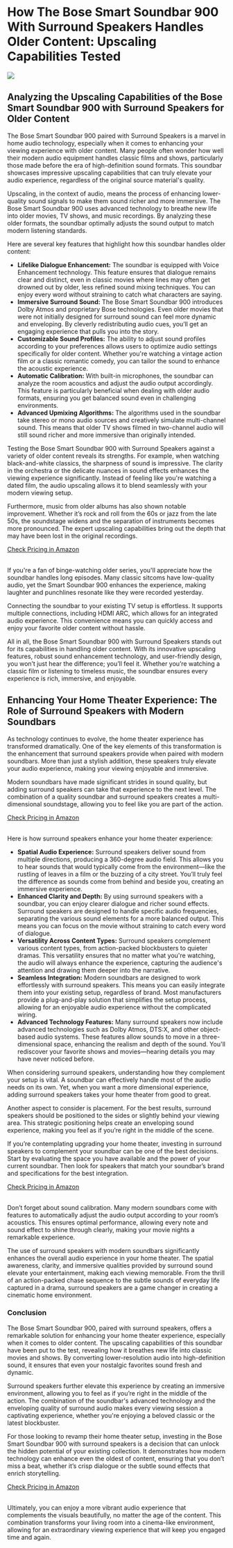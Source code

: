 <h1>How The Bose Smart Soundbar 900 With Surround Speakers Handles Older Content: Upscaling Capabilities Tested</h1>
<p><img src="https://articleaigenerator.com/generated_image/How-the-Bose-Smart-Soundbar-900-with-Surround-Speakers-Handles-Older-Content-Upscaling-Capabilities-Tested-1741680723.png"></p>
<h2>Analyzing the Upscaling Capabilities of the Bose Smart Soundbar 900 with Surround Speakers for Older Content</h2><p>The Bose Smart Soundbar 900 paired with Surround Speakers is a marvel in home audio technology, especially when it comes to enhancing your viewing experience with older content. Many people often wonder how well their modern audio equipment handles classic films and shows, particularly those made before the era of high-definition sound formats. This soundbar showcases impressive upscaling capabilities that can truly elevate your audio experience, regardless of the original source material's quality.</p>
<p>Upscaling, in the context of audio, means the process of enhancing lower-quality sound signals to make them sound richer and more immersive. The Bose Smart Soundbar 900 uses advanced technology to breathe new life into older movies, TV shows, and music recordings. By analyzing these older formats, the soundbar optimally adjusts the sound output to match modern listening standards.</p>
<p>Here are several key features that highlight how this soundbar handles older content:</p>
<ul>
    <li><strong>Lifelike Dialogue Enhancement:</strong> The soundbar is equipped with Voice Enhancement technology. This feature ensures that dialogue remains clear and distinct, even in classic movies where lines may often get drowned out by older, less refined sound mixing techniques. You can enjoy every word without straining to catch what characters are saying.</li>
    <li><strong>Immersive Surround Sound:</strong> The Bose Smart Soundbar 900 introduces Dolby Atmos and proprietary Bose technologies. Even older movies that were not initially designed for surround sound can feel more dynamic and enveloping. By cleverly redistributing audio cues, you’ll get an engaging experience that pulls you into the story.</li>
    <li><strong>Customizable Sound Profiles:</strong> The ability to adjust sound profiles according to your preferences allows users to optimize audio settings specifically for older content. Whether you're watching a vintage action film or a classic romantic comedy, you can tailor the sound to enhance the acoustic experience.</li>
    <li><strong>Automatic Calibration:</strong> With built-in microphones, the soundbar can analyze the room acoustics and adjust the audio output accordingly. This feature is particularly beneficial when dealing with older audio formats, ensuring you get balanced sound even in challenging environments.</li>
    <li><strong>Advanced Upmixing Algorithms:</strong> The algorithms used in the soundbar take stereo or mono audio sources and creatively simulate multi-channel sound. This means that older TV shows filmed in two-channel audio will still sound richer and more immersive than originally intended.</li>
</ul>
<p>Testing the Bose Smart Soundbar 900 with Surround Speakers against a variety of older content reveals its strengths. For example, when watching black-and-white classics, the sharpness of sound is impressive. The clarity in the orchestra or the delicate nuances in sound effects enhances the viewing experience significantly. Instead of feeling like you're watching a dated film, the audio upscaling allows it to blend seamlessly with your modern viewing setup.</p>
<p>Furthermore, music from older albums has also shown notable improvement. Whether it’s rock and roll from the 60s or jazz from the late 50s, the soundstage widens and the separation of instruments becomes more pronounced. The expert upscaling capabilities bring out the depth that may have been lost in the original recordings.</p>
<a href="https://amzn.to/41BIQxr
">Check Pricing in Amazon</a><br><br><p>If you're a fan of binge-watching older series, you'll appreciate how the soundbar handles long episodes. Many classic sitcoms have low-quality audio, yet the Smart Soundbar 900 enhances the experience, making laughter and punchlines resonate like they were recorded yesterday.</p>
<p>Connecting the soundbar to your existing TV setup is effortless. It supports multiple connections, including HDMI ARC, which allows for an integrated audio experience. This convenience means you can quickly access and enjoy your favorite older content without hassle.</p>
<p>All in all, the Bose Smart Soundbar 900 with Surround Speakers stands out for its capabilities in handling older content. With its innovative upscaling features, robust sound enhancement technology, and user-friendly design, you won’t just hear the difference; you’ll feel it. Whether you’re watching a classic film or listening to timeless music, the soundbar ensures every experience is rich, immersive, and enjoyable.</p><h2>Enhancing Your Home Theater Experience: The Role of Surround Speakers with Modern Soundbars</h2><p>As technology continues to evolve, the home theater experience has transformed dramatically. One of the key elements of this transformation is the enhancement that surround speakers provide when paired with modern soundbars. More than just a stylish addition, these speakers truly elevate your audio experience, making your viewing enjoyable and immersive.</p>
<p>Modern soundbars have made significant strides in sound quality, but adding surround speakers can take that experience to the next level. The combination of a quality soundbar and surround speakers creates a multi-dimensional soundstage, allowing you to feel like you are part of the action.</p>
<a href="https://amzn.to/41BIQxr
">Check Pricing in Amazon</a><br><br><p>Here is how surround speakers enhance your home theater experience:</p>
<ul>
    <li><strong>Spatial Audio Experience:</strong> Surround speakers deliver sound from multiple directions, producing a 360-degree audio field. This allows you to hear sounds that would typically come from the environment—like the rustling of leaves in a film or the buzzing of a city street. You’ll truly feel the difference as sounds come from behind and beside you, creating an immersive experience.</li>
    <li><strong>Enhanced Clarity and Depth:</strong> By using surround speakers with a soundbar, you can enjoy clearer dialogue and richer sound effects. Surround speakers are designed to handle specific audio frequencies, separating the various sound elements for a more balanced output. This means you can focus on the movie without straining to catch every word of dialogue.</li>
    <li><strong>Versatility Across Content Types:</strong> Surround speakers complement various content types, from action-packed blockbusters to quieter dramas. This versatility ensures that no matter what you're watching, the audio will always enhance the experience, capturing the audience's attention and drawing them deeper into the narrative.</li>
    <li><strong>Seamless Integration:</strong> Modern soundbars are designed to work effortlessly with surround speakers. This means you can easily integrate them into your existing setup, regardless of brand. Most manufacturers provide a plug-and-play solution that simplifies the setup process, allowing for an enjoyable audio experience without the complicated wiring.</li>
    <li><strong>Advanced Technology Features:</strong> Many surround speakers now include advanced technologies such as Dolby Atmos, DTS:X, and other object-based audio systems. These features allow sounds to move in a three-dimensional space, enhancing the realism and depth of the sound. You'll rediscover your favorite shows and movies—hearing details you may have never noticed before.</li>
</ul>
<p>When considering surround speakers, understanding how they complement your setup is vital. A soundbar can effectively handle most of the audio needs on its own. Yet, when you want a more dimensional experience, adding surround speakers takes your home theater from good to great.</p>
<p>Another aspect to consider is placement. For the best results, surround speakers should be positioned to the sides or slightly behind your viewing area. This strategic positioning helps create an enveloping sound experience, making you feel as if you’re right in the middle of the scene.</p>
<p>If you’re contemplating upgrading your home theater, investing in surround speakers to complement your soundbar can be one of the best decisions. Start by evaluating the space you have available and the power of your current soundbar. Then look for speakers that match your soundbar’s brand and specifications for the best integration.</p>
<a href="https://amzn.to/41BIQxr
">Check Pricing in Amazon</a><br><br><p>Don’t forget about sound calibration. Many modern soundbars come with features to automatically adjust the audio output according to your room’s acoustics. This ensures optimal performance, allowing every note and sound effect to shine through clearly, making your movie nights a remarkable experience.</p>
<p>The use of surround speakers with modern soundbars significantly enhances the overall audio experience in your home theater. The spatial awareness, clarity, and immersive qualities provided by surround sound elevate your entertainment, making each viewing memorable. From the thrill of an action-packed chase sequence to the subtle sounds of everyday life captured in a drama, surround speakers are a game changer in creating a cinematic home environment.</p><h3>Conclusion</h3><p>The Bose Smart Soundbar 900, paired with surround speakers, offers a remarkable solution for enhancing your home theater experience, especially when it comes to older content. The upscaling capabilities of this soundbar have been put to the test, revealing how it breathes new life into classic movies and shows. By converting lower-resolution audio into high-definition sound, it ensures that even your nostalgic favorites sound fresh and dynamic. </p>
<p>Surround speakers further elevate this experience by creating an immersive environment, allowing you to feel as if you’re right in the middle of the action. The combination of the soundbar's advanced technology and the enveloping quality of surround audio makes every viewing session a captivating experience, whether you're enjoying a beloved classic or the latest blockbuster.</p>
<p>For those looking to revamp their home theater setup, investing in the Bose Smart Soundbar 900 with surround speakers is a decision that can unlock the hidden potential of your existing collection. It demonstrates how modern technology can enhance even the oldest of content, ensuring that you don’t miss a beat, whether it’s crisp dialogue or the subtle sound effects that enrich storytelling. </p>
<a href="https://amzn.to/41BIQxr
">Check Pricing in Amazon</a><br><br><p>Ultimately, you can enjoy a more vibrant audio experience that complements the visuals beautifully, no matter the age of the content. This combination transforms your living room into a cinema-like environment, allowing for an extraordinary viewing experience that will keep you engaged time and again.</p>
